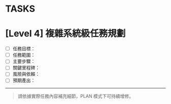 # TASKS

# [Level 4] 複雜系統級任務規劃

- [ ] 任務目標：
- [ ] 任務範圍：
- [ ] 主要步驟：
- [ ] 關鍵里程碑：
- [ ] 風險與依賴：
- [ ] 預期產出：

---

> 請依據實際任務內容補充細節，PLAN 模式下可持續增修。 
